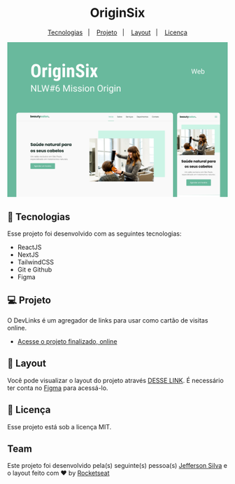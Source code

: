 <h1 align="center"> OriginSix </h1>

<p align="center">
  <a href="#-tecnologias">Tecnologias</a>&nbsp;&nbsp;&nbsp;|&nbsp;&nbsp;&nbsp;
  <a href="#-projeto">Projeto</a>&nbsp;&nbsp;&nbsp;|&nbsp;&nbsp;&nbsp;
  <a href="#-layout">Layout</a>&nbsp;&nbsp;&nbsp;|&nbsp;&nbsp;&nbsp;
  <a href="#memo-licença">Licença</a>
</p>

<img alt="Projeto OriginSix" src=".github/preview.png" />

## 🚀 Tecnologias

Esse projeto foi desenvolvido com as seguintes tecnologias:

- ReactJS
- NextJS
- TailwindCSS
- Git e Github
- Figma

## 💻 Projeto

O DevLinks é um agregador de links para usar como cartão de visitas online.

- [Acesse o projeto finalizado, online](https://jeffsilva01.github.io/devlinks)

## 🔖 Layout

Você pode visualizar o layout do projeto através [DESSE LINK](https://www.figma.com/community/file/1009807319507822993/Origin-Six). É necessário ter conta no [Figma](https://figma.com) para acessá-lo.

## 📝 Licença

Esse projeto está sob a licença MIT.

## Team

Este projeto foi desenvolvido pela(s) seguinte(s) pessoa(s) [Jefferson Silva](https://www.linkedin.com/in/jeffsilva01/) e o layout feito com ♥ by [Rocketseat](https://www.rocketseat.com.br/)
